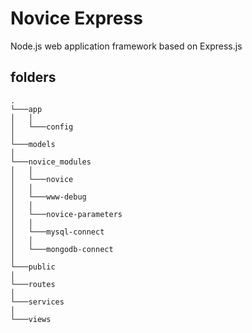 # Novice Express

Node.js web application framework based on Express.js

## folders

```
.
└───app
│   │
│   └───config
│
└───models
│
└───novice_modules
│   │
│   └───novice
│   │
│   └───www-debug
│   │
│   └───novice-parameters
│   │
│   └───mysql-connect
│   │
│   └───mongodb-connect
│
└───public
│
└───routes
│
└───services
│
└───views
```
